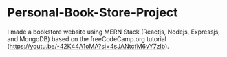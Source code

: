 # Personal-Book-Store-Project
I made a bookstore website using MERN Stack (Reactjs, Nodejs, Expressjs, and MongoDB) based on the freeCodeCamp.org tutorial (https://youtu.be/-42K44A1oMA?si=4sJANtcfM6vY7zIb).  
